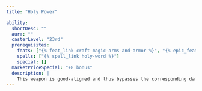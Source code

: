 ```yaml
---
title: "Holy Power"

ability:
  shortDesc: ""
  aura: ""
  casterLevel: "23rd"
  prerequisites:
    feats: ["{% feat_link craft-magic-arms-and-armor %}", "{% epic_feat_link craft-epic-magic-arms-and-armor %}"]
    spells: ["{% spell_link holy-word %}"]
    special: []
  marketPriceSpecial: "+8 bonus"
  description: |
    This weapon is good-aligned and thus bypasses the corresponding damager reduction. When a weapon of holy power strikes an evil target, this power erupts forth and deals +3d6 points of bonus holy (good) damage to the target, and the target gains one negative level (Fortitude DC 23 to remove 24 hours later). On a successful critical hit it instead deals +6d6 points of holy (good) damage and bestows two negative levels (or +9d6 and three negative levels if the critical multiplier is &times;3, or +12d6 and four negative levels if the critical multiplier is &times;4). The weapon bestows three negative levels on any evil creature attempting to wield it. These negative levels remain as long as the weapon is in hand and disappear when the weapon is no longer wielded. These negative levels never result in actual level loss, but they cannot be overcome in any way (including _restoration_ spells) while the weapon is wielded. Bows, crossbows, and slings with this special ability bestow the holy power upon their ammunition. This special ability does not stack with the nonepic holy special ability.
---
```

